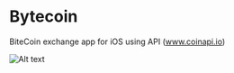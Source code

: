# Bytecoin
BiteCoin exchange app for iOS using API (www.coinapi.io)

![Alt text](/images/images/IMG_0307.PNG?raw=true "Optional Title")
